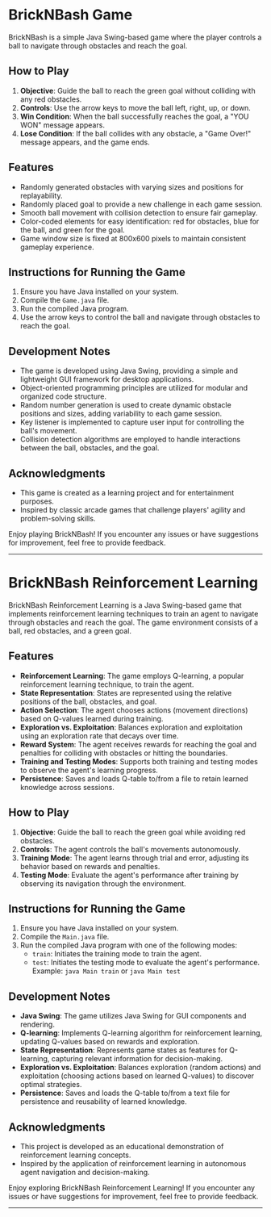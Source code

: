
# BrickNBash Game

BrickNBash is a simple Java Swing-based game where the player controls a ball to navigate through obstacles and reach the goal.

## How to Play

1. **Objective**: Guide the ball to reach the green goal without colliding with any red obstacles.
2. **Controls**: Use the arrow keys to move the ball left, right, up, or down.
3. **Win Condition**: When the ball successfully reaches the goal, a "YOU WON" message appears.
4. **Lose Condition**: If the ball collides with any obstacle, a "Game Over!" message appears, and the game ends.

## Features

- Randomly generated obstacles with varying sizes and positions for replayability.
- Randomly placed goal to provide a new challenge in each game session.
- Smooth ball movement with collision detection to ensure fair gameplay.
- Color-coded elements for easy identification: red for obstacles, blue for the ball, and green for the goal.
- Game window size is fixed at 800x600 pixels to maintain consistent gameplay experience.

## Instructions for Running the Game

1. Ensure you have Java installed on your system.
2. Compile the `Game.java` file.
3. Run the compiled Java program.
4. Use the arrow keys to control the ball and navigate through obstacles to reach the goal.

## Development Notes

- The game is developed using Java Swing, providing a simple and lightweight GUI framework for desktop applications.
- Object-oriented programming principles are utilized for modular and organized code structure.
- Random number generation is used to create dynamic obstacle positions and sizes, adding variability to each game session.
- Key listener is implemented to capture user input for controlling the ball's movement.
- Collision detection algorithms are employed to handle interactions between the ball, obstacles, and the goal.

## Acknowledgments

- This game is created as a learning project and for entertainment purposes.
- Inspired by classic arcade games that challenge players' agility and problem-solving skills.

Enjoy playing BrickNBash! If you encounter any issues or have suggestions for improvement, feel free to provide feedback.

---

# BrickNBash Reinforcement Learning

BrickNBash Reinforcement Learning is a Java Swing-based game that implements reinforcement learning techniques to train an agent to navigate through obstacles and reach the goal. The game environment consists of a ball, red obstacles, and a green goal.

## Features

- **Reinforcement Learning**: The game employs Q-learning, a popular reinforcement learning technique, to train the agent.
- **State Representation**: States are represented using the relative positions of the ball, obstacles, and goal.
- **Action Selection**: The agent chooses actions (movement directions) based on Q-values learned during training.
- **Exploration vs. Exploitation**: Balances exploration and exploitation using an exploration rate that decays over time.
- **Reward System**: The agent receives rewards for reaching the goal and penalties for colliding with obstacles or hitting the boundaries.
- **Training and Testing Modes**: Supports both training and testing modes to observe the agent's learning progress.
- **Persistence**: Saves and loads Q-table to/from a file to retain learned knowledge across sessions.

## How to Play

1. **Objective**: Guide the ball to reach the green goal while avoiding red obstacles.
2. **Controls**: The agent controls the ball's movements autonomously.
3. **Training Mode**: The agent learns through trial and error, adjusting its behavior based on rewards and penalties.
4. **Testing Mode**: Evaluate the agent's performance after training by observing its navigation through the environment.

## Instructions for Running the Game

1. Ensure you have Java installed on your system.
2. Compile the `Main.java` file.
3. Run the compiled Java program with one of the following modes:
   - `train`: Initiates the training mode to train the agent.
   - `test`: Initiates the testing mode to evaluate the agent's performance.
   Example: `java Main train` or `java Main test`

## Development Notes

- **Java Swing**: The game utilizes Java Swing for GUI components and rendering.
- **Q-learning**: Implements Q-learning algorithm for reinforcement learning, updating Q-values based on rewards and exploration.
- **State Representation**: Represents game states as features for Q-learning, capturing relevant information for decision-making.
- **Exploration vs. Exploitation**: Balances exploration (random actions) and exploitation (choosing actions based on learned Q-values) to discover optimal strategies.
- **Persistence**: Saves and loads the Q-table to/from a text file for persistence and reusability of learned knowledge.

## Acknowledgments

- This project is developed as an educational demonstration of reinforcement learning concepts.
- Inspired by the application of reinforcement learning in autonomous agent navigation and decision-making.

Enjoy exploring BrickNBash Reinforcement Learning! If you encounter any issues or have suggestions for improvement, feel free to provide feedback.

---
